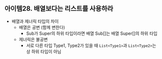 ## 아이템28. 배열보다는 리스트를 사용하라
* 배열과 제너릭 타입의 차이
	* 배열은 공변 (함께 변한다)
		* Sub가 Super의 하위 타입이라면 배열 Sub[]는 배열 Super[]의 하위 타입
	* 제너릭은 불공변
		* 서로 다른 타입 Type1, Type2가 있을 때 `List<Type1>`과 `List<Type2>`는 상 하위 타입이 아님
<!--stackedit_data:
eyJoaXN0b3J5IjpbMTMzMjUxMjg1OF19
-->